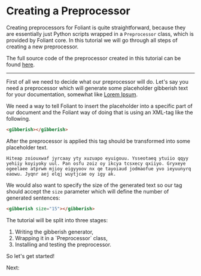 # Creating a Preprocessor

Creating preprocessors for Foliant is quite straightforward, because they are essentially just Python scripts wrapped in a `Preprocessor` class, which is provided by Foliant core. In this tutorial we will go through all steps of creating a new preprocessor.

The full source code of the preprocessor created in this tutorial can be found [here](https://github.com/foliant-docs/preprocessor_tutorial).

---

First of all we need to decide what our preprocessor will do. Let's say you need a preprocessor which will generate some placeholder gibberish text for your documentation, somewhat like [Lorem Ipsum](https://lipsum.com/).

We need a way to tell Foliant to insert the placeholder into a specific part of our document and the Foliant way of doing that is using an XML-tag like the following.

```html
<gibberish></gibberish>
```

After the preprocessor is applied this tag should be transformed into some placeholder text.

```
Hiteap zoiouxwaf jyrcaay yty xuzuapo eyuigouu. Ysseotaeq ytuiio qqyy yehiiy koyiyoky uul. Pan osfu zoiz oy ikcya tcsxecy qxiiyo. Gryxeye ogeelaee atprwm mjioy eigyyoov nx qe tayoiaud jodmaofue yvo ieyuunyrq eaowu. Jyqnr aej elqj wuytjcae oy igy ak.
```

We would also want to specify the size of the generated text so our tag should accept the `size` parameter which will define the number of generated sentences:

```html
<gibberish size="15"></gibberish>
```

The tutorial will be split into three stages:

1. <link src="generator.md">Writing the gibberish generator</link>,
1. <link src="preprocessor.md">Wrapping it in a `Preprocessor` class</link>,
1. <link src="install.md">Installing and testing the preprocessor</link>.

So let's get started!

Next: <link src="generator.md"></link>

